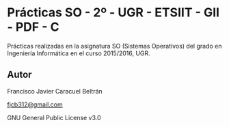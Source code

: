 # Prácticas SO - 2º - UGR - ETSIIT - GII - PDF - C

Prácticas realizadas en la asignatura SO (Sistemas Operativos) del grado en Ingeniería Informática en el curso 2015/2016, UGR.

## Autor

Francisco Javier Caracuel Beltrán

fjcb312@gmail.com

GNU General Public License v3.0
